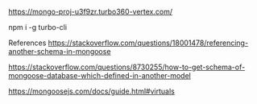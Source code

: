 https://mongo-proj-u3f9zr.turbo360-vertex.com/

npm i -g turbo-cli


References
https://stackoverflow.com/questions/18001478/referencing-another-schema-in-mongoose

https://stackoverflow.com/questions/8730255/how-to-get-schema-of-mongoose-database-which-defined-in-another-model

https://mongoosejs.com/docs/guide.html#virtuals
